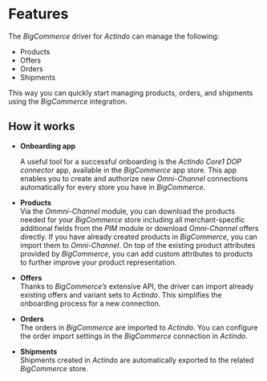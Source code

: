# Features

The *BigCommerce* driver for *Actindo* can manage the following:
- Products
- Offers
- Orders
- Shipments   

This way you can quickly start managing products, orders, and shipments using the *BigCommerce* integration.

 
## How it works

- **Onboarding app**      
    
   A useful tool for a successful onboarding is the *Actindo Core1 DOP connector* app, available in the *BigCommerce* app store. This app enables you to create and authorize new *Omni-Channel* connections automatically for every store you have in *BigCommerce*.
   
- **Products**    
  Via the *Ommni-Channel* module, you can download the products needed for your *BigCommerce* store including all merchant-specific additional fields from the *PIM* module or download *Omni-Channel* offers directly. If you have already created products in *BigCommerce*, you can import them to *Omni-Channel*. 
  On top of the existing product attributes provided by *BigCommerce*, you can add custom attributes to products to further improve your product representation.

- **Offers**   
   Thanks to *BigCommerce’s* extensive API, the driver can import already existing offers and variant sets to *Actindo*. This simplifies the onboarding process for a new connection.

- **Orders**     
  The orders in *BigCommerce* are imported to *Actindo*. You can configure the order import settings in the *BigCommerce* connection in *Actindo*.

- **Shipments**  
  Shipments created in *Actindo* are automatically exported to the related *BigCommerce* store.


